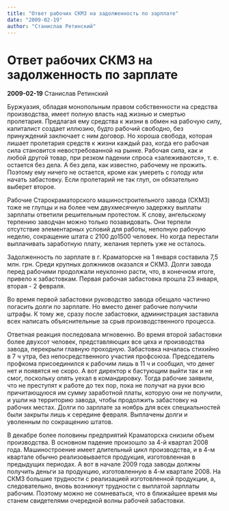 ```yaml
---
title: "Ответ рабочих СКМЗ на задолженность по зарплате"
date: "2009-02-19"
author: "Станислав Ретинский"
---
```


# Ответ рабочих СКМЗ на задолженность по зарплате

**2009-02-19** Станислав Ретинский

Буржуазия, обладая монопольным правом собственности на средства производства, имеет полную власть над жизнью и смертью пролетария. Предлагая ему средства к жизни в обмен на рабочую силу, капиталист создает иллюзию, будто рабочий свободно, без принуждений заключает с ним договор. Но хороша свобода, которая лишает пролетария средств к жизни каждый раз, когда его рабочая сила становится невостребованной на рынке. Рабочая сила, как и любой другой товар, при резком падении спроса «залеживаются», т. е. остается без дела. А без дела, как известно, рабочему не прожить. Поэтому ему ничего не остается, кроме как умереть с голоду или начать забастовку. Если пролетарий не так глуп, он обязательно выберет второе.

Рабочие Старокраматорского машиностроительного завода (СКМЗ) тоже не глупцы и на более чем двухмесячную задержку выплаты зарплаты ответили решительным протестом. К слову, ангельскому терпению заводчан можно только позавидовать. Они терпели отсутствие элементарных условий для работы, неполную рабочую неделю, сокращение штата с 2100 до1500 человек. Но когда перестали выплачивать заработную плату, желания терпеть уже не осталось.

Задолженность по зарплате в г. Краматорске на 1 января составила 7,5 млн. грн. Среди крупных должников оказался и СКМЗ. Долги завода перед рабочими продолжали неуклонно расти, что, в конечном итоге, привело к забастовкам. Первая рабочая забастовка прошла 23 января, вторая - 2 февраля.

Во время первой забастовки руководство завода обещало частично погасить долги по зарплате. Но вместо денег рабочие получили штрафы. К тому же, сразу после забастовки, администрация заставила всех написать объяснительные за срыв производственного процесса.

Ответная реакция последовала мгновенно. Во время второй забастовки более двухсот человек, представляющих все цеха и производства завода, перекрыли главную проходную. Забастовка началась стихийно в 7 ч утра, без непосредственного участия профсоюза. Председатель профкома присоединился к рабочим лишь в 11 ч и сообщил, что денег нет и появятся не скоро. А вот директор к бастующим выйти так и не смог, поскольку опять уехал в командировку. Тогда рабочие заявили, что не преступят к работе до тех пор, пока не получат на руки всю причитающуюся им сумму заработной платы, которую они не получили, и ушли на территорию завода, чтобы продолжить забастовку на рабочих местах. Долги по зарплате за ноябрь для всех специальностей были закрыты лишь к середине февраля. Выплачены долги и уволенным по сокращению штатов.

В декабре более половины предприятий Краматорска снизили объем производства. В основном падение произошло за 4-й квартал 2008 года. Машиностроение имеет длительный цикл производства, и в 4-м квартале обычно реализовывается продукция, изготовленная в предыдущих периодах. А вот в начале 2009 года заводы должны получить деньги за продукцию, изготовленную в 4-м квартале 2008. На СКМЗ большие трудности с реализацией изготовленной продукции, а, следовательно, вновь возникнут трудности с выплатой зарплаты рабочим. Поэтому можно не сомневаться, что в ближайшее время мы станем свидетелями очередной волны рабочей забастовки.